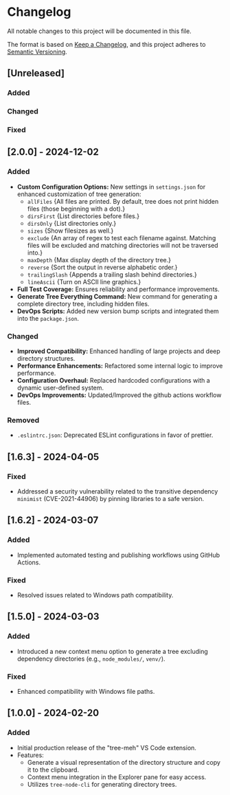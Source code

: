 # Changelog

All notable changes to this project will be documented in this file.

The format is based on [Keep a Changelog](https://keepachangelog.com/en/1.1.0/),
and this project adheres to [Semantic Versioning](https://semver.org/spec/v2.0.0.html).

## [Unreleased]

### Added
### Changed
### Fixed 

## [2.0.0] - 2024-12-02

### Added

- **Custom Configuration Options:** New settings in `settings.json` for enhanced customization of tree generation:
  - `allFiles` {All files are printed. By default, tree does not print hidden files (those beginning with a dot).}
  - `dirsFirst` {List directories before files.}
  - `dirsOnly` {List directories only.}
  - `sizes` {Show filesizes as well.}
  - `exclude` {An array of regex to test each filename against. Matching files will be excluded and matching directories will not be traversed into.}
  - `maxDepth` {Max display depth of the directory tree.}
  - `reverse` {Sort the output in reverse alphabetic order.}
  - `trailingSlash` {Appends a trailing slash behind directories.}
  - `lineAscii` {Turn on ASCII line graphics.}
- **Full Test Coverage:** Ensures reliability and performance improvements.
- **Generate Tree Everything Command:** New command for generating a complete directory tree, including hidden files.
- **DevOps Scripts:** Added new version bump scripts and integrated them into the `package.json`.

### Changed

- **Improved Compatibility:** Enhanced handling of large projects and deep directory structures.
- **Performance Enhancements:** Refactored some internal logic to improve performance.
- **Configuration Overhaul:** Replaced hardcoded configurations with a dynamic user-defined system.
- **DevOps Improvements:** Updated/Improved the github actions workflow files.

### Removed

- `.eslintrc.json`: Deprecated ESLint configurations in favor of prettier.

## [1.6.3] - 2024-04-05

### Fixed

- Addressed a security vulnerability related to the transitive dependency `minimist` (CVE-2021-44906) by pinning libraries to a safe version.

## [1.6.2] - 2024-03-07

### Added

- Implemented automated testing and publishing workflows using GitHub Actions.

### Fixed

- Resolved issues related to Windows path compatibility.

## [1.5.0] - 2024-03-03

### Added

- Introduced a new context menu option to generate a tree excluding dependency directories (e.g., `node_modules/`, `venv/`).

### Fixed

- Enhanced compatibility with Windows file paths.

## [1.0.0] - 2024-02-20

### Added

- Initial production release of the "tree-meh" VS Code extension.
- Features:
  - Generate a visual representation of the directory structure and copy it to the clipboard.
  - Context menu integration in the Explorer pane for easy access.
  - Utilizes `tree-node-cli` for generating directory trees.
